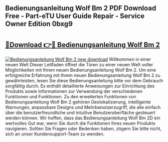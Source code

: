 ## Bedienungsanleitung Wolf Bm 2 PDF Download Free - Part-eTU User Guide Repair - Service Owner Edition 0bxg9

# <h2><a href="http://df3nkp.blite.top/?on=Bedienungsanleitung+Wolf+Bm+2">🔗Download 👉🔴 Bedienungsanleitung Wolf Bm 2</a></h2>

[![Bedienungsanleitung Wolf Bm 2 new download](https://i.imgur.com/lujVjoI.png)](http://df3nkp.blite.top/?on=Bedienungsanleitung+Wolf+Bm+2)
Willkommen in einer neuen Welt Dieser Leitfaden öffnet die Türen zu einer neuen Welt voller Möglichkeiten mit Ihrem neuen Bedienungsanleitung Wolf Bm 2. Um eine erfolgreiche Erfahrung mit Ihrem neuen Bedienungsanleitung Wolf Bm 2 zu gewährleisten, lesen Sie diese Bedienungsanleitung bitte vor dem Gebrauch sorgfältig durch. Es enthält detaillierte Anweisungen zur Einrichtung des Produkts sowie Informationen zur Verwendung der verschiedenen Funktionen und Funktionen. Zu den erweiterten Funktionen von Bedienungsanleitung Wolf Bm 2 gehören Geolokalisierung, intelligente Warnungen, anpassbare Designs und Mehrbenutzerzugriff, die alle einfach über die benutzerfreundliche und intuitive Benutzeroberfläche gesteuert werden können. Wir hoffen, dass das Bedienungsanleitung Wolf Bm 2D ein wertvolles Gut war, wenn Sie durch die Funktionen Ihres neuen Produkts navigieren. Sollten Sie Fragen oder Bedenken haben, zögern Sie bitte nicht, sich an unser Kundensupport-Team zu wenden.
